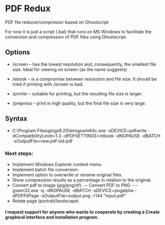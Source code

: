 # PDF Redux
PDF file reducer/compressor based on Ghostscript

For now it is just a script (.bat) that runs on MS Windows to facilitate the conversion and compression of PDF files using Ghostscript.

## Options
- /screen – has the lowest resolution and, consequently, the smallest file size. Ideal for viewing on screen (as the name suggests)

- /ebook – is a compromise between resolution and file size. It should be tried if printing with /screen is bad.

- /printer – suitable for printing, but the resulting file size is larger.

- /prepress – print in high quality, but the final file size is very large.


## Syntax
- C:\Program Files\gs\gs9.20\bin\gswin64c.exe -sDEVICE=pdfwrite -dCompatibilityLevel=1.3 -dPDFSETTINGS=/ebook -dNOPAUSE -dBATCH -sOutputFile=new.pdf old.pdf


### Next steps:

- Implement Windows Explorer context menu.
- Implement batch file conversion.
- Implement option to overwrite or rename original files.
- Show compression results as a percentage in relation to the original.
- Convert pdf to image (jpg/png/tif).
-- Convert PDF to PNG
--- gswin32.exe -q -dNOPAUSE -dBATCH -sDEVICE=pngalpha -dPDFFitPage -sOutputFile=output.png -r144 "input.pdf"
- Rotate page (portrait/landscape)

#### I request support for anyone who wants to cooperate by creating a Create graphical interface and installation program.
